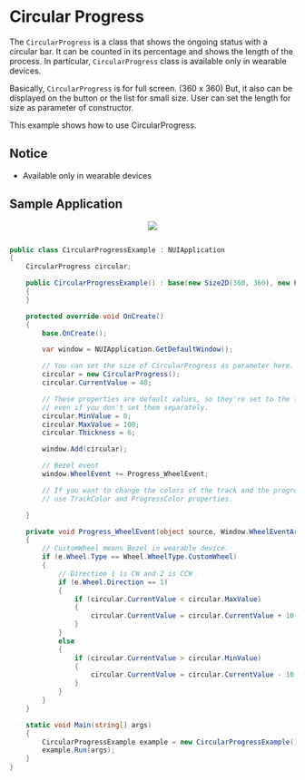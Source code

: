 # Circular Progress

The `CircularProgress` is a class that shows the ongoing status with a circular bar.
It can be counted in its percentage and shows the length of the process. In particular, `CircularProgress` class is available only in wearable devices.

Basically, `CircularProgress` is for full screen. (360 x 360) But, it also can be displayed on the button or the list for small size. User can set the length for size as parameter of constructor.

This example shows how to use CircularProgress.

## Notice
* Available only in wearable devices

## Sample Application
<div style="text-align:center;width:100%;"><img src="./res/circularprogress.gif" /></div>


```C#

public class CircularProgressExample : NUIApplication
{
    CircularProgress circular;

    public CircularProgressExample() : base(new Size2D(360, 360), new Position2D(0, 0))
    {
    }

    protected override void OnCreate()
    {
        base.OnCreate();

        var window = NUIApplication.GetDefaultWindow();

        // You can set the size of CircularProgress as parameter here.
        circular = new CircularProgress();
        circular.CurrentValue = 40;

        // These properties are default values, so they're set to the following values
        // even if you don't set them separately.
        circular.MinValue = 0;
        circular.MaxValue = 100;
        circular.Thickness = 6;

        window.Add(circular);

        // Bezel event
        window.WheelEvent += Progress_WheelEvent;

        // If you want to change the colors of the track and the progress,
        // use TrackColor and ProgressColor properties.

    }

    private void Progress_WheelEvent(object source, Window.WheelEventArgs e)
    {
        // CustomWheel means Bezel in wearable device.
        if (e.Wheel.Type == Wheel.WheelType.CustomWheel)
        {
            // Direction 1 is CW and 2 is CCW
            if (e.Wheel.Direction == 1)
            {
                if (circular.CurrentValue < circular.MaxValue)
                {
                    circular.CurrentValue = circular.CurrentValue + 10;
                }
            }
            else
            {
                if (circular.CurrentValue > circular.MinValue)
                {
                    circular.CurrentValue = circular.CurrentValue - 10;
                }
            }
        }
    }

    static void Main(string[] args)
    {
        CircularProgressExample example = new CircularProgressExample();
        example.Run(args);
    }
}

```
